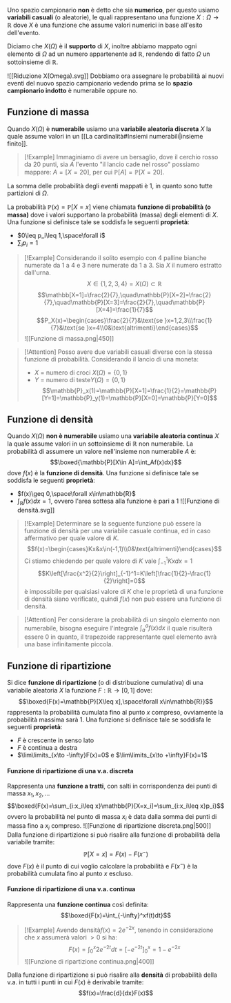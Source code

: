 Uno spazio campionario **non** è detto che sia **numerico**, per questo usiamo **variabili casuali** (o aleatorie), le quali rappresentano una funzione $X:\Omega\to\mathbb{R}$ dove $X$ è una funzione che assume valori numerici in base all'esito dell'evento.

Diciamo che $X(\Omega)$ è il **supporto** di $X$, inoltre abbiamo mappato ogni elemento di $\Omega$ ad un numero appartenente ad $\mathbb{R}$, rendendo di fatto $\Omega$ un sottoinsieme di $\mathbb{R}$.

![[Riduzione X(Omega).svg]]
Dobbiamo ora assegnare le probabilità ai nuovi eventi del nuovo spazio campionario vedendo prima se lo **spazio campionario indotto** è numerabile oppure no.
## Funzione di massa
Quando $X(\Omega)$ è **numerabile** usiamo una **variabile aleatoria discreta** $X$ la quale assume valori in un [[La cardinalità#Insiemi numerabili|insieme finito]].
>[!Example]
>Immaginiamo di avere un bersaglio, dove il cerchio rosso da $20$ punti, sia $A$ l'evento "il lancio cade nel rosso" possiamo mappare: $A=[X=20]$, per cui $\mathbb{P}[A]=\mathbb{P}[X=20]$.

La somma delle probabilità degli eventi mappati è $1$, in quanto sono tutte partizioni di $\Omega$.

La probabilità $\mathbb{P}(x)=\mathbb{P}[X=x]$ viene chiamata **funzione di probabilità (o massa)** dove i valori supportano la probabilità (massa) degli elementi di $X$.
Una funzione si definisce tale se soddisfa le seguenti **proprietà**:
- $0\leq p_i\leq 1,\space\forall i$
- $\sum_ip_i=1$ 

>[!Example]
>Considerando il solito esempio con 4 palline bianche numerate da 1 a 4 e 3 nere numerate da 1 a 3.
>Sia $X$ il numero estratto dall'urna.
>$$X\in\{1,2,3,4\}=X(\Omega)\subset\mathbb{R}$$
>$$\mathbb[X=1]=\frac{2}{7},\quad\mathbb{P}[X=2]=\frac{2}{7},\quad\mathbb{P}[X=3]=\frac{2}{7},\quad\mathbb{P}[X=4]=\frac{1}{7}$$
>$$P_X(x)=\begin{cases}\frac{2}{7}&\text{se }x=1,2,3\\\frac{1}{7}&\text{se }x=4\\0&\text{altrimenti}\end{cases}$$
>![[Funzione di massa.png|450]]
>

>[!Attention]
>Posso avere due variabili casuali diverse con la stessa funzione di probabilità.
>Considerando il lancio di una moneta:
>- $X$ = numero di croci $X(\Omega)=\{0,1\}$
>- $Y$ = numero di teste$Y(\Omega)=\{0,1\}$
>$$\mathbb{P}_x(1)=\mathbb{P}[X=1]=\frac{1}{2}=\mathbb{P}[Y=1]=\mathbb{P}_y(1)=\mathbb{P}[X=0]=\mathbb{P}[Y=0]$$
## Funzione di densità
Quando $X(\Omega)$ **non è numerabile** usiamo una **variabile aleatoria continua** $X$ la quale assume valori in un sottoinsieme di $\mathbb{R}$ non numerabile.
La probabilità di assumere un valore nell'insieme non numerabile $A$ è:
$$\boxed{\mathbb{P}[X\in A]=\int_Af(x)dx}$$
dove $f(x)$ è la **funzione di densità**.
Una funzione si definisce tale se soddisfa le seguenti **proprietà**:
- $f(x)\geq 0,\space\forall x\in\mathbb{R}$
- $\int_\mathbb{R}f(x)dx=1$, ovvero l'area sottesa alla funzione è pari a $1$
![[Funzione di densità.svg]]
>[!Example]
>Determinare se la seguente funzione può essere la funzione di densità per una variabile casuale continua, ed in caso affermativo per quale valore di $K$.
>$$f(x)=\begin{cases}Kx&x\in(-1,1)\\0&\text{altrimenti}\end{cases}$$
>Ci stiamo chiedendo per quale valore di $K$ vale $\int_{-1}^1Kxdx=1$
>$$K\left[\frac{x^2}{2}\right]_{-1}^1=K\left[\frac{1}{2}-\frac{1}{2}\right]=0$$
>è impossibile per qualsiasi valore di $K$ che le proprietà di una funzione di densità siano verificate, quindi $f(x)$ non può essere una funzione di densità.

>[!Attention]
>Per considerare la probabilità di un singolo elemento non numerabile, bisogna eseguire l'integrale $\int_a^af(x)dx$ il quale risulterà essere $0$ in quanto, il trapezoide rappresentante quel elemento avrà una base infinitamente piccola.

## Funzione di ripartizione
Si dice **funzione di ripartizione** (o di distribuzione cumulativa) di una variabile aleatoria $X$ la funzione $F:\mathbb{R}\to[0,1]$ dove:
$$\boxed{F(x)=\mathbb{P}[X\leq x],\space\forall x\in\mathbb{R}}$$
rappresenta la probabilità cumulata fino al punto $x$ compreso, ovviamente la probabilità massima sarà $1$.
Una funzione si definisce tale se soddisfa le seguenti **proprietà**:
- $F$ è crescente in senso lato
- $F$ è continua a destra
- $\lim\limits_{x\to -\infty}F(x)=0$ e $\lim\limits_{x\to +\infty}F(x)=1$

#### Funzione di ripartizione di una v.a. discreta
Rappresenta una **funzione a tratti**, con salti in corrispondenza dei punti di massa $x_1,x_2,...$
$$\boxed{F(x)=\sum_{i:x_i\leq x}\mathbb{P}[X=x_i]=\sum_{i:x_i\leq x}p_i}$$
ovvero la probabilità nel punto di massa $x_i$ è data dalla somma dei punti di massa fino a $x_i$ compreso.
![[Funzione di ripartizione discreta.png|500]]
Dalla funzione di ripartizione si può risalire alla funzione di probabilità della variabile tramite:
$$\mathbb{P}[X=x]=F(x)-F(x^-)$$
dove $F(x)$ è il punto di cui voglio calcolare la probabilità e $F(x^-)$ è la probabilità cumulata fino al punto $x$ escluso.

#### Funzione di ripartizione di una v.a. continua
Rappresenta una **funzione continua** così definita:
$$\boxed{F(x)=\int_{-\infty}^xf(t)dt}$$
>[!Example]
>Avendo densità$f(x)=2e^{-2x}$, tenendo in considerazione che $x$ assumerà valori $>0$ si ha:
>$$F(x)=\int_0^x2e^{-2t}dt=[-e^{-2t}]_0^x=1-e^{-2x}$$
>![[Funzione di ripartizione continua.png|400]]

Dalla funzione di ripartizione si può risalire alla **densità** di probabilità della v.a. in tutti i punti in cui $F(x)$ è derivabile tramite:
$$f(x)=\frac{d}{dx}F(x)$$
